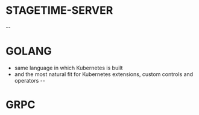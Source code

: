 # STAGETIME-SERVER
--
# GOLANG
* same language in which Kubernetes is built
* and the most natural fit for Kubernetes extensions, custom controls and operators
--

# GRPC
